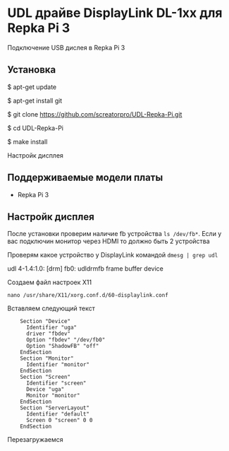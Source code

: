 UDL драйве DisplayLink DL-1xx для Repka Pi 3
========


Подключение USB дислея в Repka Pi 3


Установка
----------

  $ apt-get update

  $ apt-get install git

  $ git clone https://github.com/screatorpro/UDL-Repka-Pi.git

  $ cd UDL-Repka-Pi

  $ make install


Настройк дисплея


Поддерживаемые модели платы
----------

* Repka Pi 3



Настройк дисплея
----------

После установки проверим наличие fb устройства `ls /dev/fb*`. Если у вас подключин монитор через HDMI то должно быть 2 устройства

Проверям какое устройство у DisplayLink командой `dmesg | grep udl`

  udl 4-1.4:1.0: [drm] fb0: udldrmfb frame buffer device

Создаем файл настроек X11

    nano /usr/share/X11/xorg.conf.d/60-displaylink.conf

Вставляем следующий текст

```
    Section "Device"
      Identifier "uga"
      driver "fbdev" 
      Option "fbdev" "/dev/fb0" 
      Option "ShadowFB" "off"
    EndSection 
    Section "Monitor" 
      Identifier "monitor" 
    EndSection 
    Section "Screen" 
      Identifier "screen" 
      Device "uga" 
      Monitor "monitor" 
    EndSection 
    Section "ServerLayout" 
      Identifier "default" 
      Screen 0 "screen" 0 0 
    EndSection
```

Перезагружаемся

